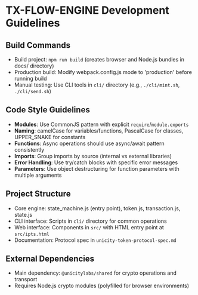 # TX-FLOW-ENGINE Development Guidelines

## Build Commands
- Build project: `npm run build` (creates browser and Node.js bundles in docs/ directory)
- Production build: Modify webpack.config.js mode to 'production' before running build
- Manual testing: Use CLI tools in `cli/` directory (e.g., `./cli/mint.sh`, `./cli/send.sh`)

## Code Style Guidelines
- **Modules**: Use CommonJS pattern with explicit `require`/`module.exports`
- **Naming**: camelCase for variables/functions, PascalCase for classes, UPPER_SNAKE for constants
- **Functions**: Async operations should use async/await pattern consistently
- **Imports**: Group imports by source (internal vs external libraries)
- **Error Handling**: Use try/catch blocks with specific error messages
- **Parameters**: Use object destructuring for function parameters with multiple arguments

## Project Structure
- Core engine: state_machine.js (entry point), token.js, transaction.js, state.js
- CLI interface: Scripts in `cli/` directory for common operations
- Web interface: Components in `src/` with HTML entry point at `src/ipts.html`
- Documentation: Protocol spec in `unicity-token-protocol-spec.md`

## External Dependencies
- Main dependency: `@unicitylabs/shared` for crypto operations and transport
- Requires Node.js crypto modules (polyfilled for browser environments)
